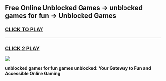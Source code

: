 
## Free Online Unblocked Games → unblocked games for fun → Unblocked Games
<h3>
<a href="https://premium.freeplayer.one?title=unblocked_games_for_fun&ref=21F">CLICK TO PLAY</a></h3>
<hr>

<h3>
<a href="https://premium.freeplayer.one?title=unblocked_games_for_fun&ref=21F">CLICK 2 PLAY</a>
  
</h3>

<a href="https://premium.freeplayer.one?title=unblocked_games_for_fun&ref=21F/"><img src="https://clearcache.store/games.png"></a>


**unblocked games for fun games unblocked: Your Gateway to Fun and Accessible Online Gaming**
